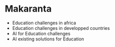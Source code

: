 # Makaranta
- Education challenges in africa
- Education challenges in developped countries
- AI for Education challenges
- AI existing solutions for Education